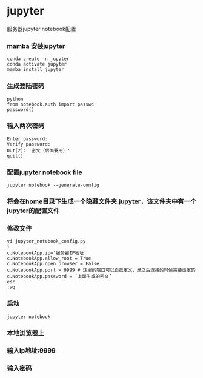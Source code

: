 # jupyter
服务器jupyter notebook配置
### mamba 安装jupyter
```
conda create -n jupyter
conda activate jupyter
mamba install jupyter
```
### 生成登陆密码
```
python
from notebook.auth import passwd
password()
```
### 输入两次密码
```
Enter password: 
Verify password: 
Out[2]: '密文（后面要用）'
quit()
```
### 配置jupyter notebook file
```
jupyter notebook --generate-config
```
### 将会在home目录下生成一个隐藏文件夹.jupyter，该文件夹中有一个jupyter的配置文件
### 修改文件
```
vi jupyter_notebook_config.py
i
c.NotebookApp.ip='服务器IP地址'
c.NotebookApp.allow_root = True
c.NotebookApp.open_browser = False
c.NotebookApp.port = 9999 # 这里的端口可以自己定义，是之后连接的时候需要设定的
c.NotebookApp.password = ‘上面生成的密文’
esc
:wq
```
### 启动
```
jupyter notebook
```
### 本地浏览器上
### 输入ip地址:9999
### 输入密码





